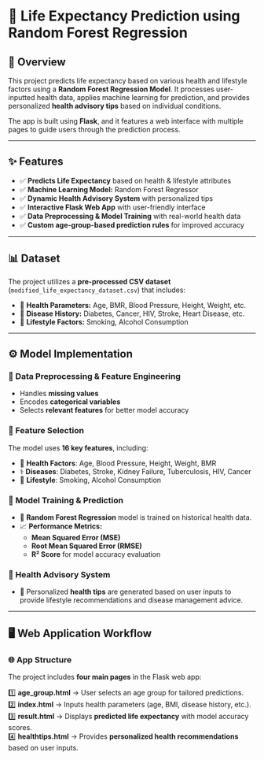 # 🧬 Life Expectancy Prediction using Random Forest Regression

## 📌 Overview  
This project predicts life expectancy based on various health and lifestyle factors using a **Random Forest Regression Model**. It processes user-inputted health data, applies machine learning for prediction, and provides personalized **health advisory tips** based on individual conditions.  

The app is built using **Flask**, and it features a web interface with multiple pages to guide users through the prediction process.

---

## ✨ Features  
- ✅ **Predicts Life Expectancy** based on health & lifestyle attributes  
- ✅ **Machine Learning Model:** Random Forest Regressor  
- ✅ **Dynamic Health Advisory System** with personalized tips  
- ✅ **Interactive Flask Web App** with user-friendly interface  
- ✅ **Data Preprocessing & Model Training** with real-world health data  
- ✅ **Custom age-group-based prediction rules** for improved accuracy  

---

## 📊 Dataset  

The project utilizes a **pre-processed CSV dataset** (`modified_life_expectancy_dataset.csv`) that includes:  

- 📌 **Health Parameters:** Age, BMR, Blood Pressure, Height, Weight, etc.  
- 📌 **Disease History:** Diabetes, Cancer, HIV, Stroke, Heart Disease, etc.  
- 📌 **Lifestyle Factors:** Smoking, Alcohol Consumption  

---

## ⚙️ Model Implementation  

### 🔹 Data Preprocessing & Feature Engineering  
- Handles **missing values**  
- Encodes **categorical variables**  
- Selects **relevant features** for better model accuracy  

### 🔹 Feature Selection  
The model uses **16 key features**, including:  
- 🏥 **Health Factors**: Age, Blood Pressure, Height, Weight, BMR  
- ⚕️ **Diseases**: Diabetes, Stroke, Kidney Failure, Tuberculosis, HIV, Cancer  
- 🚬 **Lifestyle**: Smoking, Alcohol Consumption  

### 🔹 Model Training & Prediction  
- 🎯 **Random Forest Regression** model is trained on historical health data.  
- 📈 **Performance Metrics:**  
  - **Mean Squared Error (MSE)**  
  - **Root Mean Squared Error (RMSE)**  
  - **R² Score** for model accuracy evaluation  

### 🔹 Health Advisory System  
- 🏥 Personalized **health tips** are generated based on user inputs to provide lifestyle recommendations and disease management advice.  

---

## 🖥️ Web Application Workflow  

### 🌐 App Structure  
The project includes **four main pages** in the Flask web app:  

1️⃣ **age_group.html** → User selects an age group for tailored predictions.  
2️⃣ **index.html** → Inputs health parameters (age, BMI, disease history, etc.).  
3️⃣ **result.html** → Displays **predicted life expectancy** with model accuracy scores.  
4️⃣ **healthtips.html** → Provides **personalized health recommendations** based on user inputs.  

